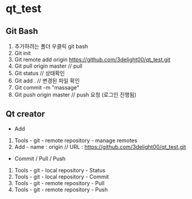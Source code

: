 # qt_test

Git Bash
----
1. 추가하려는 폴더 우클릭 git bash 
2. Git init
3. Git remote add origin https://github.com/3delight00/qt_test.git
4. Git pull origin master // pull
5. Git status // 상태확인
6. Git add . // 변경된 파일 확인
7. Git commit -m "massage"
8. Git push origin master // push 요청 (로그인 진행됨)

Qt creator 
----
- Add 
1. Tools - git - remote repository - manage remotes 
2. Add - name : origin // URL :  https://github.com/3delight00/qt_test.git
- Commit / Pull / Push
1. Tools - git - local repository - Status
2. Tools - git - local repository - Commit
3. Tools - git - remote repository - Pull
4. Tools - git - remote repository - Push
